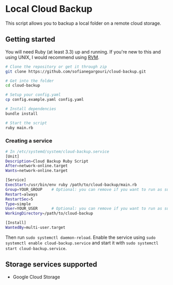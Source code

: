 # Local Cloud Backup

This script allows you to backup a local folder on a remote cloud storage.

## Getting started

You will need Ruby (at least 3.3) up and running.
If you're new to this and using UNIX, I would recommend using [RVM](https://rvm.io/rvm/install).

```sh
# Clone the repository or get it through zip
git clone https://github.com/sofianegargouri/cloud-backup.git

# Get into the folder
cd cloud-backup

# Setup your config.yaml
cp config.example.yaml config.yaml

# Install dependencies
bundle install

# Start the script
ruby main.rb
```

### Creating a service

```sh
# In /etc/systemd/system/cloud-backup.service
[Unit]
Description=Cloud Backup Ruby Script
After=network-online.target
Wants=network-online.target

[Service]
ExecStart=/usr/bin/env ruby /path/to/cloud-backup/main.rb
Group=YOUR_GROUP    # Optional: you can remove if you want to run as sudo
Restart=always
RestartSec=5
Type=simple
User=YOUR_USER      # Optional: you can remove if you want to run as sudo
WorkingDirectory=/path/to/cloud-backup

[Install]
WantedBy=multi-user.target
```

Then run `sudo systemctl daemon-reload`. Enable the service using `sudo systemctl enable cloud-backup.service` and start it with `sudo systemctl start cloud-backup.service`.


## Storage services supported

- Google Cloud Storage
